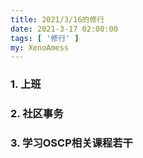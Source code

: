 ```yaml
---
title: 2021/3/16的修行
date: 2021-3-17 02:00:00
tags: [ '修行' ]
my: XenoAmess
---
```


### 1. 上班

### 2. 社区事务

### 3. 学习OSCP相关课程若干
